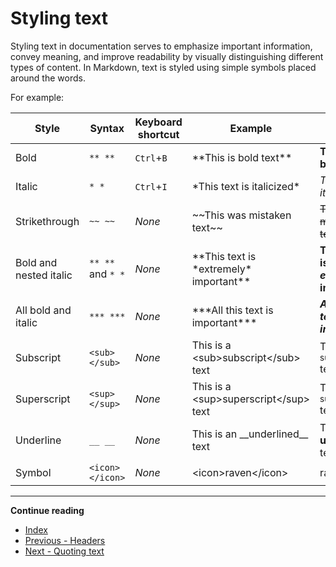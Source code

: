 # Styling text

Styling text in documentation serves to emphasize important information, convey meaning, and improve readability by visually distinguishing different types of content. In Markdown, text is styled using simple symbols placed around the words.

For example:

| Style                  | Syntax            | Keyboard shortcut | Example                                      | Output                                 |
|------------------------|-------------------|-------------------|----------------------------------------------|----------------------------------------|
| Bold                   | `** **`           | `Ctrl`+`B`        | \*\*This is bold text\*\*                    | **This is bold text**                  |
| Italic                 | `* *`             | `Ctrl`+`I`        | \*This text is italicized\*                  | *This text is italicized*              |
| Strikethrough          | `~~ ~~`           | *None*            | \~\~This was mistaken text\~\~               | ~~This was mistaken text~~             |
| Bold and nested italic | `** **` and `* *` | *None*            | \*\*This text is \*extremely\* important\*\* | **This text is *extremely* important** |
| All bold and italic    | `*** ***`         | *None*            | \*\*\*All this text is important\*\*\*       | ***All this text is important***       |
| Subscript              | `<sub> </sub>`    | *None*            | This is a \<sub>subscript\</sub> text        | This is a <sub>subscript</sub> text    |
| Superscript            | `<sup> </sup>`    | *None*            | This is a \<sup>superscript\</sup> text      | This is a <sup>superscript</sup> text  |
| Underline              | `__ __`           | *None*            | This is an \_\_underlined\_\_ text           | This is an __underlined__ text         |
| Symbol                 | `<icon> </icon>`  | *None*            | \<icon>raven\</icon>                         | <icon>raven</icon>                     |

***

**Continue reading**
- [Index](read.html?path=docs/index.md)
- [Previous - Headers](read.html?path=docs/headers.md)
- [Next - Quoting text](read.html?path=docs/quoting-text.md)